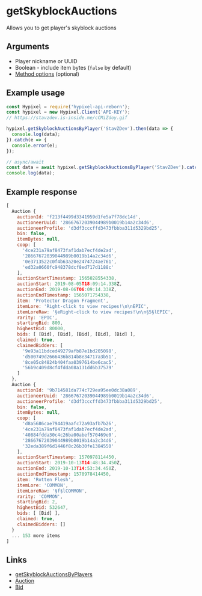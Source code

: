 # getSkyblockAuctions
Allows you to get player's skyblock auctions
## Arguments
- Player nickname or UUID
- Boolean - include item bytes (`false` by default)
- [Method options](https://hypixel.stavzdev.me/#/docs/main/master/typedef/MethodOptions) (optional)

## Example usage
```js
const Hypixel = require('hypixel-api-reborn');
const hypixel = new Hypixel.Client('API-KEY');
// https://stavzdev.is-inside.me/cCMiZdoy.gif

hypixel.getSkyblockAuctionsByPlayer('StavZDev').then(data => {
  console.log(data);
}).catch(e => {
  console.error(e);
});

// async/await
const data = await hypixel.getSkyblockAuctionsByPlayer('StavZDev').catch(e => console.error(e));
console.log(data);
```
## Example response
```js
[
  Auction {
    auctionId: 'f213f4499d3341959d1fe5a7f78dc14d',
    auctioneerUuid: '28667672039044989b0019b14a2c34d6',
    auctioneerProfile: 'd3df3cccffd3473fbbba311d5329bd25',
    bin: false,
    itemBytes: null,
    coop: [
      '4ce231a79af8473faf1dab7ecf4de2ad',
      '28667672039044989b0019b14a2c34d6',
      '0e3713522c0f4b63a20e2474724ae761',
      'ed32a0660fc948378dcf8ed717d1188c'
    ],
    auctionStartTimestamp: 1565028554338,
    auctionStart: 2019-08-05T18:09:14.338Z,
    auctionEnd: 2019-08-06T06:09:14.338Z,
    auctionEndTimestamp: 1565071754338,
    item: 'Protector Dragon Fragment',
    itemLore: 'Right-click to view recipes!\n\nEPIC',
    itemLoreRaw: '§eRight-click to view recipes!\n\n§5§lEPIC',
    rarity: 'EPIC',
    startingBid: 800,
    highestBid: 80000,
    bids: [ [Bid], [Bid], [Bid], [Bid], [Bid] ],
    claimed: true,
    claimedBidders: [
      '9e93a11bdced49279afb87e1bd205098',
      'd500749d2666436b814b8e34717a3b51',
      '8ce05c84824b404faa0397614be6cac5',
      '56b9c409d8cf4fdda08a131dd6b37579'
    ]
  },
  Auction {
    auctionId: '9b714581da774c729ea95ee0dc38a089',
    auctioneerUuid: '28667672039044989b0019b14a2c34d6',
    auctioneerProfile: 'd3df3cccffd3473fbbba311d5329bd25',
    bin: false,
    itemBytes: null,
    coop: [
      'd8a5686cae794419aafc72a93afb7b26',
      '4ce231a79af8473faf1dab7ecf4de2ad',
      '40884fdda30c4c26ba00abef570469e0',
      '28667672039044989b0019b14a2c34d6',
      '32eda389f6d1446f8c26b30fe1384550'
    ],
    auctionStartTimestamp: 1570978114450,
    auctionStart: 2019-10-13T14:48:34.450Z,
    auctionEnd: 2019-10-13T14:53:34.450Z,
    auctionEndTimestamp: 1570978414450,
    item: 'Rotten Flesh',
    itemLore: 'COMMON',
    itemLoreRaw: '§f§lCOMMON',
    rarity: 'COMMON',
    startingBid: 2,
    highestBid: 532647,
    bids: [ [Bid] ],
    claimed: true,
    claimedBidders: []
  }
  ... 153 more items
]
```
## Links
- [getSkyblockAuctionsByPlayers](https://hypixel.stavzdev.me/#/docs/main/master/class/Client?scrollTo=getSkyblockAuctionsByPlayers)
- [Auction](https://hypixel.stavzdev.me/#/docs/main/master/class/Auction)
- [Bid](https://hypixel.stavzdev.me/#/docs/main/master/class/Bid)